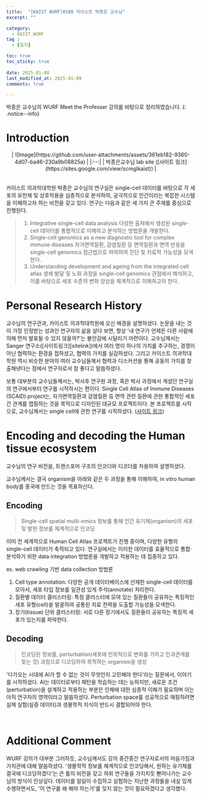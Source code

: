 ```yaml
---
title:  "[KAIST WURF]0108 카이스트 박종은 교수님" 
excerpt: ""

category:
  - KAIST_WURF
tag :
  - [일지]

toc: true
toc_sticky: true
 
date: 2025-01-08
last_modified_at: 2025-01-09
comments: true

---
```

박종은 교수님의 WURF Meet the Professer 강의를 바탕으로 정리하였습니다.
{: .notice--info}

# Introduction
<div align="center">
<table>
| ![Image](https://github.com/user-attachments/assets/361eb182-9360-4d07-ba46-230a9b08825a) | 
|:--:| 
| 박종은교수님 lab site ([사이트 링크](https://sites.google.com/view/scmglkaist)) |
</table>
</div>

카이스트 의과학대학원 박종은 교수님의 연구실은 single-cell 데이터를 바탕으로 각 세포의 유전체 및 상호작용을 심층적으로 분석하여, 궁극적으로 인간이라는 복잡한 시스템을 이해하고자 하는 비전을 갖고 있다. 연구는 다음과 같은 세 가지 큰 주제를 중심으로 진행된다.

> 1. Integrative single-cell data analysis
> 다양한 출처에서 생성된 single-cell 데이터를 통합적으로 이해하고 분석하는 방법론을 개발한다.
> 2. Single-cell genomics as a new diagnostic tool for complex immune diseases
> 자가면역질환, 감염질환 등 면역질환과 면역 반응을 single-cell genomics 접근법으로 파악하여 진단 및 치료적 가능성을 모색한다.
> 3. Understanding development and ageing from the integrated cell atlas
> 생체 발달 및 노화 과정을 single-cell genomics 관점에서 해석하고, 이를 바탕으로 세포 수준의 변화 양상을 체계적으로 이해하고자 한다.





# Personal Research History

교수님의 연구관과, 카이스트 의과학대학원에 오신 배경을 설명하셨다. 논문을 내는 것이 가장 인정받는 성과인 연구자의 삶을 살다 보면, 항상 '내 연구가 언제든 다른 사람에 의해 먼저 발표될 수 있지 않을까?'는 불안감에 시달리기 마련이다. 교수님께서는 Sanger 연구소([사이트링크][sitelink])에서 여러 명이 하나의 가치를 추구하는, 경쟁이 아닌 협력하는 환경을 접하셨고, 협력의 가치를 실감하셨다. 그리고 카이스트 의과학대학원 역시 비슷한 분야의 여러 교수님들께서 협력과 디스커션을 통해 공동의 가치를 창출해낸다는 점에서 연구자로서 참 좋다고 말씀하셨다.


보통 대부분의 교수님들께서는, 박사후 연구원 과정, 혹은 박사 과정에서 계셨던 연구실의 연구에서부터 연구를 시작하시는 편이다. Single Cell Atlas of Immune Diseases (SCAID) project는, 자가면역질환과 감염질환 등 면역 관련 질환에 관한 통합적인 세포 간 관계를 맵핑하는 것을 목적으로 디자인된 대규모 프로젝트이다. 본 프로젝트를 시작으로, 교수님께서는 single cell에 관한 연구를 시작하셨다.
([사이트 링크](https://www.scaid.org/))
<br>

# Encoding and decoding the Human tissue ecosystem

교수님의 연구 비전을, 트랜스포머 구조의 인코더와 디코더를 차용하여 설명하셨다. 


교수님께서는 결국 organism을 아래와 같은 두 과정을 통해 이해하여, in vitro human body를 종국에 만드는 것을 목표하신다.


## Encoding
> Single-cell spatial multi-omics 정보를 통해 인간 유기체(organism)의 세포 및 발현 정보를 체계적으로 인코딩

이미 전 세계적으로 Human Cell Atlas 프로젝트가 진행 중이며, 다양한 유형의 single-cell 데이터가 축적되고 있다. 연구실에서는 이러한 데이터를 효율적으로 통합·분석하기 위한 data integration 방법론을 개발하고 적용하는 데 집중하고 있다.

  ex. web crawling 기반 data collection 방법론
  1. Cell type annotation: 다양한 공개 데이터베이스에 산재한 single-cell 데이터를 모아서, 세포 타입 정보를 일관성 있게 주석(annotate) 처리한다.
  2. 질환별 데이터 클러스터링: 특정 클러스터에 모여 있는 질환들이 공유하는 특징적인 세포 유형(cell)을 발굴하여 공통된 치료 전략을 도출할 가능성을 모색한다.
  3. 장기(tissue) 단위 클러스터링: 서로 다른 장기에서도 질환들이 공유하는 특징적 세포가 있는지를 파악한다.

## Decoding
> 인코딩된 정보를, perturbation(세포에 인위적으로 변화를 가하고 인과관계를 찾는 것) 과정으로 디코딩하여 목적하는 organism을 생성

'다가오는 시대에 AI가 할 수 없는 것이 무엇인지 고민해야 한다'라는 질문에서, 이야기를 시작하셨다. AI는 데이터로부터 패턴을 학습하는 데는 능하지만, 새로운 조건(perturbation)을 설계하고 적용하는 부분은 인체에 대한 심층적 이해가 필요하며 이는 아직 연구자의 영역이라고 말씀하셨다. Perturbation space를 성공적으로 매핑하려면 실제 실험(실증 데이터)과 생물학적 지식이 반드시 결합되어야 한다.

<br>

# Additional Comment

WURF 강의가 대부분 그러하듯, 교수님께서도 강의 중간중간 연구자로서의 마음가짐과 가치관에 대해 말씀하셨다. '생물학적 정보를 체계적으로 인코딩해서, 원하는 유기체를 결국에 디코딩하겠다'는 큰 틀의 비전을 갖고 하위 연구들을 가지치듯 뻗어나가는 교수님의 방식이 인상깊다. 데이터를 일일이 수집하고 실험하는 지난한 과정들을 내실 있게 수행하면서도, '이 연구를 왜 해야 하는가'를 잊지 않는 것이 필요하겠다고 생각했다.